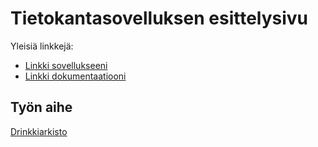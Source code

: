 # Tietokantasovelluksen esittelysivu

Yleisiä linkkejä:

* [Linkki sovellukseeni](http://andreaer.users.cs.helsinki.fi/tietokantasovellus/)
* [Linkki dokumentaatiooni](doc/dokumentaatio.pdf)

## Työn aihe

[Drinkkiarkisto](http://advancedkittenry.github.io/suunnittelu_ja_tyoymparisto/aiheet/Drinkkiarkisto.html) 
